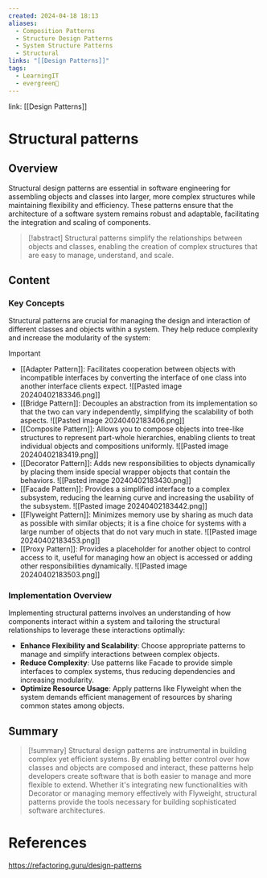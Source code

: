 ```yaml
---
created: 2024-04-18 18:13
aliases:
  - Composition Patterns
  - Structure Design Patterns
  - System Structure Patterns
  - Structural
links: "[[Design Patterns]]"
tags:
  - LearningIT
  - evergreen🌳
---
```

link: [[Design Patterns]]

# Structural patterns

## Overview

Structural design patterns are essential in software engineering for assembling objects and classes into larger, more complex structures while maintaining flexibility and efficiency. These patterns ensure that the architecture of a software system remains robust and adaptable, facilitating the integration and scaling of components.

> [!abstract] 
> Structural patterns simplify the relationships between objects and classes, enabling the creation of complex structures that are easy to manage, understand, and scale.

## Content

### Key Concepts

Structural patterns are crucial for managing the design and interaction of different classes and objects within a system. They help reduce complexity and increase the modularity of the system:

> [!important]
> 
> - [[Adapter Pattern]]: Facilitates cooperation between objects with incompatible interfaces by converting the interface of one class into another interface clients expect. 
>   ![[Pasted image 20240402183346.png]]
> - [[Bridge Pattern]]: Decouples an abstraction from its implementation so that the two can vary independently, simplifying the scalability of both aspects. 
>   ![[Pasted image 20240402183406.png]]
> - [[Composite Pattern]]: Allows you to compose objects into tree-like structures to represent part-whole hierarchies, enabling clients to treat individual objects and compositions uniformly.
>    ![[Pasted image 20240402183419.png]]
> - [[Decorator Pattern]]: Adds new responsibilities to objects dynamically by placing them inside special wrapper objects that contain the behaviors. 
>   ![[Pasted image 20240402183430.png]]
> - [[Facade Pattern]]: Provides a simplified interface to a complex subsystem, reducing the learning curve and increasing the usability of the subsystem. 
>   ![[Pasted image 20240402183442.png]]
> - [[Flyweight Pattern]]: Minimizes memory use by sharing as much data as possible with similar objects; it is a fine choice for systems with a large number of objects that do not vary much in state.
>    ![[Pasted image 20240402183453.png]]
> - [[Proxy Pattern]]: Provides a placeholder for another object to control access to it, useful for managing how an object is accessed or adding other responsibilities dynamically. 
>   ![[Pasted image 20240402183503.png]]

### Implementation Overview

Implementing structural patterns involves an understanding of how components interact within a system and tailoring the structural relationships to leverage these interactions optimally:

- **Enhance Flexibility and Scalability**: Choose appropriate patterns to manage and simplify interactions between complex objects.
- **Reduce Complexity**: Use patterns like Facade to provide simple interfaces to complex systems, thus reducing dependencies and increasing modularity.
- **Optimize Resource Usage**: Apply patterns like Flyweight when the system demands efficient management of resources by sharing common states among objects.


## Summary

>[!summary] 
>Structural design patterns are instrumental in building complex yet efficient systems. By enabling better control over how classes and objects are composed and interact, these patterns help developers create software that is both easier to manage and more flexible to extend. Whether it's integrating new functionalities with Decorator or managing memory effectively with Flyweight, structural patterns provide the tools necessary for building sophisticated software architectures.

# References

https://refactoring.guru/design-patterns

